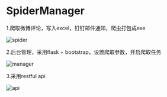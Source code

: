 # SpiderManager
1.爬取微博评论，写入excel，钉钉邮件通知，爬虫打包成exe

![spider](http://7xnofk.com1.z0.glb.clouddn.com/spider.png)

2.后台管理，采用flask + bootstrap，设置爬取参数，开启爬取任务

![manager](http://7xnofk.com1.z0.glb.clouddn.com/manager.png)

3.采用restful api

![api](http://7xnofk.com1.z0.glb.clouddn.com/api.png)
